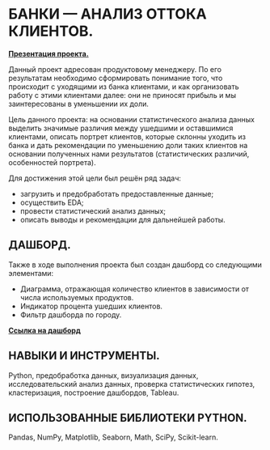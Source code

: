 # БАНКИ — АНАЛИЗ ОТТОКА КЛИЕНТОВ.

<b> [Презентация проекта.](https://disk.yandex.ru/i/z7yseXAS45KK6Q) </b>

Данный проект адресован продуктовому менеджеру. По его результатам необходимо сформировать понимание того, что происходит с уходящими из банка клиентами, и как организовать работу с этими клиентами далее: они не приносят прибыль и мы заинтересованы в уменьшении их доли.

Цель данного проекта: на основании статистического анализа данных выделить значимые различия между ушедшими и оставшимися клиентами, описать портрет клиентов, которые склонны уходить из банка и дать рекомендации по уменьшению доли таких клиентов на основании полученных нами результатов (статистических различий, особенностей портрета).

Для достижения этой цели был решён ряд задач:
- загрузить и предобработать предоставленные данные;
- осуществить EDA;
- провести статистический анализ данных;
- описать выводы и рекомендации для дальнейшей работы.

## ДАШБОРД.

Также в ходе выполнения проекта был создан дашборд со следующими элементами:
- Диаграмма, отражающая количество клиентов в зависимости от числа используемых продуктов.
- Индикатор процента ушедших клиентов.
- Фильтр дашборда по городу.

<b> [Ссылка на дашборд](https://public.tableau.com/views/Bank_16619913682640/Dashboard1?:language=en-US&publish=yes&:display_count=n&:origin=viz_share_link) </b>

## НАВЫКИ И ИНСТРУМЕНТЫ.

Python, предобработка данных, визуализация данных, исследовательский анализ данных, проверка статистических гипотез, кластеризация, построение дашбордов, Tableau.

## ИСПОЛЬЗОВАННЫЕ БИБЛИОТЕКИ PYTHON.

Pandas, NumPy, Matplotlib, Seaborn, Math, SciPy, Scikit-learn.
